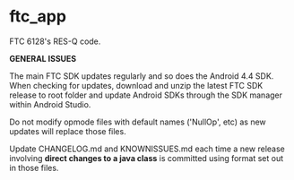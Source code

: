 # ftc_app

FTC 6128's RES-Q code.

<b>GENERAL ISSUES</b>

The main FTC SDK updates regularly and so does the Android 4.4 SDK. When checking for updates, download and unzip the latest FTC SDK release to root folder and update Android SDKs through the SDK manager within Android Studio.

Do not modify opmode files with default names ('NullOp', etc) as new updates will replace those files.

Update CHANGELOG.md and KNOWNISSUES.md each time a new release involving <b>direct changes to a java class</b> is committed using format set out in those files. 
